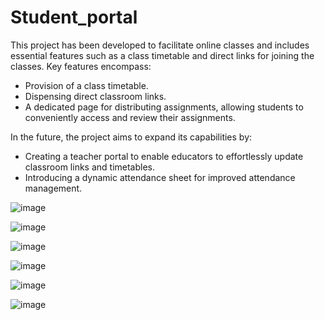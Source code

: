# Student_portal


This project has been developed to facilitate online classes and includes essential features such as a class timetable and direct links for joining the classes. Key features encompass:

- Provision of a class timetable.
- Dispensing direct classroom links.
- A dedicated page for distributing assignments, allowing students to conveniently access and review their assignments.
  
In the future, the project aims to expand its capabilities by:

- Creating a teacher portal to enable educators to effortlessly update classroom links and timetables.
- Introducing a dynamic attendance sheet for improved attendance management.
 
 


![image](https://user-images.githubusercontent.com/66066215/121131732-d403fc00-c84d-11eb-9a60-fc7cf1de4c11.png)




![image](https://user-images.githubusercontent.com/66066215/121131868-03b30400-c84e-11eb-94cc-a1a941e0543d.png)




![image](https://user-images.githubusercontent.com/66066215/121132005-365cfc80-c84e-11eb-844c-b898d3b82172.png)



![image](https://user-images.githubusercontent.com/66066215/121132594-f5191c80-c84e-11eb-8683-33d60cde7c45.png)




![image](https://user-images.githubusercontent.com/66066215/121132694-1548db80-c84f-11eb-93f1-58e6077f5adb.png)





![image](https://user-images.githubusercontent.com/66066215/121132269-8d62d180-c84e-11eb-822a-ade03e1a8ff7.png)

